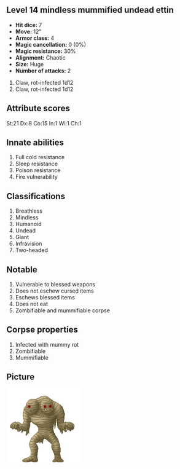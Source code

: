 ## Level 14 mindless mummified undead ettin
- **Hit dice:** 7
- **Move:** 12"
- **Armor class:** 4
- **Magic cancellation:** 0 (0%)
- **Magic resistance:** 30%
- **Alignment:** Chaotic
- **Size:** Huge
- **Number of attacks:** 2
1. Claw, rot-infected 1d12
2. Claw, rot-infected 1d12
## Attribute scores
St:21 Dx:8 Co:15 In:1 Wi:1 Ch:1
## Innate abilities
1. Full cold resistance
2. Sleep resistance
3. Poison resistance
4. Fire vulnerability
## Classifications
1. Breathless
2. Mindless
3. Humanoid
4. Undead
5. Giant
6. Infravision
7. Two-headed
## Notable
1. Vulnerable to blessed weapons
2. Does not eschew cursed items
3. Eschews blessed items
4. Does not eat
5. Zombifiable and mummifiable corpse
## Corpse properties
1. Infected with mummy rot
2. Zombifiable
3. Mummifiable
## Picture
![Ettin mummy](https://github.com/hyvanmielenpelit/GnollHackTileSet/blob/main/Monsters/ettin_mummy/ettin_mummy.png)
